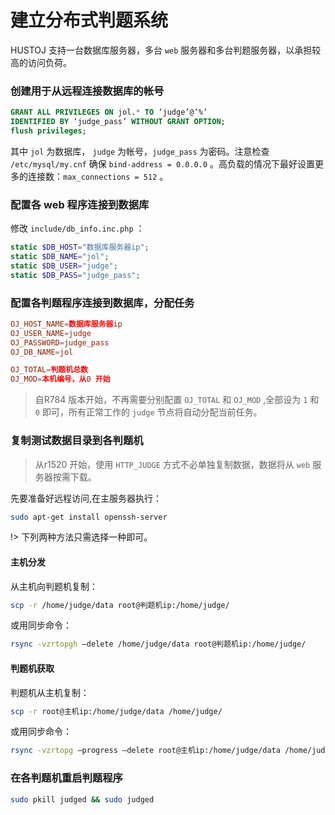 # 建立分布式判题系统

HUSTOJ 支持一台数据库服务器，多台 `web` 服务器和多台判题服务器，以承担较高的访问负荷。

### 创建用于从远程连接数据库的帐号

```sql
GRANT ALL PRIVILEGES ON jol.* TO ‘judge’@’%’
IDENTIFIED BY ‘judge_pass’ WITHOUT GRANT OPTION;
flush privileges;
```
其中 `jol` 为数据库， `judge` 为帐号，`judge_pass` 为密码。注意检查 `/etc/mysql/my.cnf` 确保 `bind-address = 0.0.0.0` 。高负载的情况下最好设置更多的连接数：`max_connections = 512` 。

### 配置各 web 程序连接到数据库

修改 `include/db_info.inc.php` ：
```php
static $DB_HOST="数据库服务器ip";
static $DB_NAME="jol";
static $DB_USER="judge";
static $DB_PASS="judge_pass";
```

### 配置各判题程序连接到数据库，分配任务

```conf
OJ_HOST_NAME=数据库服务器ip
OJ_USER_NAME=judge
OJ_PASSWORD=judge_pass
OJ_DB_NAME=jol
```

```conf
OJ_TOTAL=判题机总数
OJ_MOD=本机编号，从0 开始
```

> 自R784 版本开始，不再需要分别配置 `OJ_TOTAL` 和 `OJ_MOD` ,全部设为 `1` 和 `0` 即可，所有正常工作的 `judge` 节点将自动分配当前任务。

### 复制测试数据目录到各判题机

> 从r1520 开始，使用 `HTTP_JUDGE` 方式不必单独复制数据，数据将从 `web` 服务器按需下载。

先要准备好远程访问,在主服务器执行：

```bash
sudo apt-get install openssh-server
```

!> 下列两种方法只需选择一种即可。

#### 主机分发

从主机向判题机复制：

```bash
scp -r /home/judge/data root@判题机ip:/home/judge/
```

或用同步命令：

```bash
rsync -vzrtopgh –delete /home/judge/data root@判题机ip:/home/judge/
```

#### 判题机获取

判题机从主机复制：

```bash
scp -r root@主机ip:/home/judge/data /home/judge/
```

或用同步命令：

```bash
rsync -vzrtopg –progress –delete root@主机ip:/home/judge/data /home/judge/
```

### 在各判题机重启判题程序

```bash
sudo pkill judged && sudo judged
```

